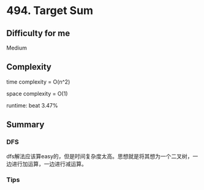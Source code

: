 # 494. Target Sum
## Difficulty for me

Medium

## Complexity
time complexity = O(n^2)

space complexity = O(1)

runtime: beat 3.47%

## Summary
### DFS

dfs解法应该算easy的，但是时间复杂度太高。思想就是将其想为一个二叉树，一边进行加运算，一边进行减运算。

### Tips

